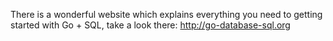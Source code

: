 There is a wonderful website which explains everything you need to getting started with Go + SQL, take a look there:
http://go-database-sql.org